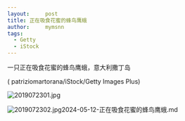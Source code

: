 ```yaml
---
layout:     post 
title: 正在吸食花蜜的蜂鸟鹰蛾
author:     mymsnn
tags:
  - Getty
  - iStock
---
```

一只正在吸食花蜜的蜂鸟鹰蛾，意大利撒丁岛 

( patriziomartorana/iStock/Getty Images Plus)

![2019072301.jpg](https://i.loli.net/2019/07/23/5d370bbaeb2a515840.jpg)

![2019072302.jpg](https://i.loli.net/2019/07/23/5d370bbbca6f434268.jpg)2024-05-12-正在吸食花蜜的蜂鸟鹰蛾.md
